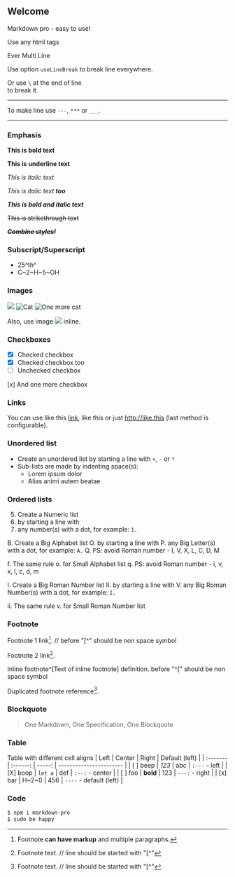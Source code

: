 ## Welcome

Markdown pro - easy to use!

<p>Use any html tags</p>
<p>Ever
Multi
Line</p>

Use option `useLineBreak` to
break
line
everywhere.

Or use `\` at the end of line \
to break it.

---
To make line use `---`, `***` or `___`.
***


### Emphasis

**This is bold text**

__This is underline text__

_This is italic text_

*This is italic text __too__*

***This is bold and italic text***

~~This is strikethrough text~~

*__**~~Combine styles!~~**__*


### Subscript/Superscript

- 25^th^
- C~2~H~5~OH


### Images

![](https://placekitten.com/100/100)
![Cat](https://placekitten.com/110/110)
![One more cat](https://placekitten.com/120/120 "The one more cat")

Also, use image ![](https://placekitten.com/100/25) inline.


### Checkboxes

- [X] Checked checkbox
- [x] Checked checkbox too
- [ ] Unchecked checkbox

[x] And one more checkbox


### Links

You can use like this [link](http://example.com), like this [](http://example.com) or just http://like.this (last method is configurable).


### Unordered list

+ Create an unordered list by starting a line with `+`, `-` or `*`
+ Sub-lists are made by indenting space(s):
    + Lorem ipsum dolor
    + Alias animi autem beatae


### Ordered lists

5. Create a Numeric list
1. by starting a line with
2. any number(s) with a dot, for example: `1.`

B. Create a Big Alphabet list
O. by starting a line with
P. any Big Letter(s) with a dot, for example: `A.`
Q. PS: avoid Roman number - I, V, X, L, C, D, M

f. The same rule
o. for Small Alphabet list
q. PS: avoid Roman number - i, v, x, l, c, d, m

I. Create a Big Roman Number list
II. by starting a line with
V. any Big Roman Number(s) with a dot, for example: `I.`

ii. The same rule
v. for Small Roman Number list


### Footnote

Footnote 1 link[^first]. // before "[^" should be non space symbol

Footnote 2 link[^second].

Inline footnote^[Text of inline footnote] definition. before "^[" should be non space symbol

Duplicated footnote reference[^second].

[^first]: Footnote **can have markup**
and
multiple
paragraphs.

[^second]: Footnote text. // line should be started with "[^"


### Blockquote

> One Markdown, One Specification, One Blockquote


### Table

Table with different cell aligns
| Left     | Center   | Right  | Default (left)          |
| :------- | :------: | -----: | ----------------------- |
| [ ] beep | _123_    | abc    | `:---` - left           |
| [X] boop | `let a`  | def    | `:--:` - center         |
| [ ] foo  | **bold** | 123    | `---:` - right          |
| [x] bar  | H~2~0    | 456    | `----` - default (left) |


### Code

```bash
$ npm i markdown-pro
$ sudo be happy
```

